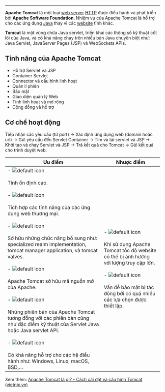
---

**Apache Tomcat** là một loại [web server](https://vietnix.vn/web-server-la-gi/) [HTTP](https://vietnix.vn/http-la-gi/) được điều hành và phát triển bởi **Apache Software Foundation**. Nhiệm vụ của Apache Tomcat là hỗ trợ cho các ứng dụng [Java](https://vietnix.vn/java-la-gi/) thay vì các [website](https://vietnix.vn/tao-website-mien-phi/) tĩnh khác.


**Tomcat** là một vùng chứa Java servlet, triển khai các thông số kỹ thuật cốt lõi của Java, và có khả năng chạy trên nhiều bản Java chuyên biệt như: Java Servlet, JavaServer Pages (JSP) và WebSockets APIs.


## Tính năng của Apache Tomcat

- Hỗ trợ Servlet và JSP
- Container Servlet
- Connector và cấu hình linh hoạt
- Quản lí phiên
- Bảo mật
- Giao diện quản lý Web
- Tính linh hoạt và mở rộng
- Cộng đồng và hỗ trợ

## Cơ chế hoạt động

Tiếp nhận các yêu cầu (từ port) -> Xác định ứng dụng web (domain hoặc url) -> Gửi yêu cầu đến Servlet Container -> Tìm và tải servlet và JSP -> Khởi tạo và chạy Servlet và JSP -> Trả kết quả cho Tomcat -> Gửi kết quả cho trình duyệt web.



| Ưu điểm                                                                                                                                                                                                                                                                                                                                                                                                                                                                                                                                                                                                                                                                                                                                                                                                                                                                                                                                                                                                                                                                                                                                                                                                                                                                                                                                                                                                                                                                                                                                                                                                                                                                                                                                     | Nhược điểm                                                                                                                                                                                                                                                                                                                                                                                                                                                                                                                                                                           |
| ------------------------------------------------------------------------------------------------------------------------------------------------------------------------------------------------------------------------------------------------------------------------------------------------------------------------------------------------------------------------------------------------------------------------------------------------------------------------------------------------------------------------------------------------------------------------------------------------------------------------------------------------------------------------------------------------------------------------------------------------------------------------------------------------------------------------------------------------------------------------------------------------------------------------------------------------------------------------------------------------------------------------------------------------------------------------------------------------------------------------------------------------------------------------------------------------------------------------------------------------------------------------------------------------------------------------------------------------------------------------------------------------------------------------------------------------------------------------------------------------------------------------------------------------------------------------------------------------------------------------------------------------------------------------------------------------------------------------------------------- | ------------------------------------------------------------------------------------------------------------------------------------------------------------------------------------------------------------------------------------------------------------------------------------------------------------------------------------------------------------------------------------------------------------------------------------------------------------------------------------------------------------------------------------------------------------------------------------ |
| - ![default icon](https://static-xf1.vietnix.vn/wp-content/plugins/vietnix-plugin/assets/images/icons/tick.svg "Apache Tomcat là gì? Hướng dẫn cài đặt và cấu hình Apache Tomcat 21")<br>    <br>    Tính ổn định cao.<br>    <br>- ![default icon](https://static-xf1.vietnix.vn/wp-content/plugins/vietnix-plugin/assets/images/icons/tick.svg "Apache Tomcat là gì? Hướng dẫn cài đặt và cấu hình Apache Tomcat 21")<br>    <br>    Tích hợp các tính năng của các ứng dụng web thương mại.<br>    <br>- ![default icon](https://static-xf1.vietnix.vn/wp-content/plugins/vietnix-plugin/assets/images/icons/tick.svg "Apache Tomcat là gì? Hướng dẫn cài đặt và cấu hình Apache Tomcat 21")<br>    <br>    Sở hữu những chức năng bổ sung như: specialized realm implementation, tomcat manager application, và tomcat valves.<br>    <br>- ![default icon](https://static-xf1.vietnix.vn/wp-content/plugins/vietnix-plugin/assets/images/icons/tick.svg "Apache Tomcat là gì? Hướng dẫn cài đặt và cấu hình Apache Tomcat 21")<br>    <br>    Apache Tomcat sở hữu mã nguồn mở của Apache.<br>    <br>- ![default icon](https://static-xf1.vietnix.vn/wp-content/plugins/vietnix-plugin/assets/images/icons/tick.svg "Apache Tomcat là gì? Hướng dẫn cài đặt và cấu hình Apache Tomcat 21")<br>    <br>    Những phiên bản của Apache Tomcat tương đồng với các phiên bản cũng như đặc điểm kỹ thuật của Servlet Java hoặc Java servlet API.<br>    <br>- ![default icon](https://static-xf1.vietnix.vn/wp-content/plugins/vietnix-plugin/assets/images/icons/tick.svg "Apache Tomcat là gì? Hướng dẫn cài đặt và cấu hình Apache Tomcat 21")<br>    <br>    Có khả năng hỗ trợ cho các hệ điều hành như: Windows, Linux, macOS, BSD,… | - ![default icon](https://static-xf1.vietnix.vn/wp-content/plugins/vietnix-plugin/assets/images/icons/close.svg "Apache Tomcat là gì? Hướng dẫn cài đặt và cấu hình Apache Tomcat 27")<br>    <br>    Khi sử dụng Apache Tomcat tốc độ website có thể bị ảnh hưởng với lượng truy cập lớn.<br>    <br>- ![default icon](https://static-xf1.vietnix.vn/wp-content/plugins/vietnix-plugin/assets/images/icons/close.svg "Apache Tomcat là gì? Hướng dẫn cài đặt và cấu hình Apache Tomcat 27")<br>    <br>    Vấn đề bảo mật bị tác động bởi có quá nhiều các lựa chọn được thiết lập. |

Xem thêm: [Apache Tomcat là gì? - Cách cài đặt và cấu hình Tomcat (vietnix.vn)](https://vietnix.vn/apache-tomcat-la-gi/)